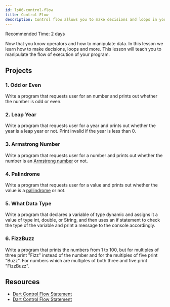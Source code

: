 ```yaml
---
id: ls06-control-flow
title: Control Flow
description: Control flow allows you to make decisions and loops in your program. This lesson will teach you to manipulate the flow of execution of your Dart program.
---
```


Recommended Time: 2 days

Now that you know operators and how to manipulate data. In this lesson we learn how to make decisions, loops and more. This lesson will teach you to manipulate the flow of execution of your program.

## Projects

### 1. Odd or Even

Write a program that requests user for an number and prints out whether the number is odd or even.

### 2. Leap Year

Write a program that requests user for a year and prints out whether the year is a leap year or not. Print invalid if the year is less than 0.

### 3. Armstrong Number

Write a program that requests user for a number and prints out whether the number is an [Armstrong number](https://en.wikipedia.org/wiki/Narcissistic_number) or not.

### 4. Palindrome

Write a program that requests user for a value and prints out whether the value is a [pallindrome](https://en.wikipedia.org/wiki/Palindrome) or not.

### 5. What Data Type

Write a program that declares a variable of type dynamic and assigns it a value of type int, double, or String, and then uses an if statement to check the type of the variable and print a message to the console accordingly.

### 6. FizzBuzz

Write a program that prints the numbers from 1 to 100, but for multiples of three print "Fizz" instead of the number and for the multiples of five print "Buzz". For numbers which are multiples of both three and five print "FizzBuzz".

## Resources

- [Dart Control Flow Statement](https://www.javatpoint.com/dart-control-flow-statement)
- [Dart Control Flow Statement](https://medium.com/@MrArc/dart-control-flow-statements-d2d6005604)
